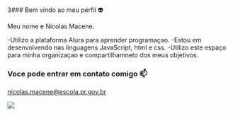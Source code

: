 3### Bem vindo ao meu perfil 👽

Meu nome e Nicolas Macene.

-Utilizo a plataforma Alura para aprender programaçao.
-Estou em desenvolvendo nas linguagens JavaScript, html e css.
-Utilizo este espaço para minha organizaçao e compartilhamneto dos meus objetivos.


### Voce pode entrar em contato comigo 📫

nicolas.macene@escola.pr.gov.br


![](https://media.tenor.com/lggaMTWU-6oAAAAd/ghost-mw2.gif)
